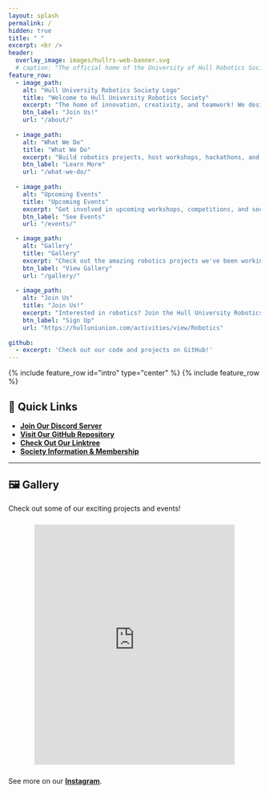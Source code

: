 ```yaml
---
layout: splash
permalink: /
hidden: true
title: " "
excerpt: <br />
header:
  overlay_image: images/hullrs-web-banner.svg
  # caption: "The official home of the University of Hull Robotics Society"
feature_row:
  - image_path: 
    alt: "Hull University Robotics Society Logo"
    title: "Welcome to Hull University Robotics Society"
    excerpt: "The home of innovation, creativity, and teamwork! We design, build, and run exciting robotics projects."
    btn_label: "Join Us!"
    url: "/about/"
  
  - image_path: 
    alt: "What We Do"
    title: "What We Do"
    excerpt: "Build robotics projects, host workshops, hackathons, and competitions for all skill levels."
    btn_label: "Learn More"
    url: "/what-we-do/"
  
  - image_path: 
    alt: "Upcoming Events"
    title: "Upcoming Events"
    excerpt: "Get involved in upcoming workshops, competitions, and social events!"
    btn_label: "See Events"
    url: "/events/"

  - image_path: 
    alt: "Gallery"
    title: "Gallery"
    excerpt: "Check out the amazing robotics projects we've been working on!"
    btn_label: "View Gallery"
    url: "/gallery/"
  
  - image_path: 
    alt: "Join Us"
    title: "Join Us!"
    excerpt: "Interested in robotics? Join the Hull University Robotics Society today!"
    btn_label: "Sign Up"
    url: "https://hulluniunion.com/activities/view/Robotics"
  
github:
  - excerpt: 'Check out our code and projects on GitHub!'
---
```

{% include feature_row id="intro" type="center" %}
{% include feature_row %}

## 🔗 Quick Links  
- [**Join Our Discord Server**](https://discord.gg/DaNcZb7zvd)  
- [**Visit Our GitHub Repository**](https://github.com/Hull-Robotics-Society)  
- [**Check Out Our Linktree**](https://www.linktr.ee/HU_RS)  
- [**Society Information & Membership**](https://hulluniunion.com/activities/view/Robotics)  

---

## 🖼️ Gallery  
Check out some of our exciting projects and events!  
<div style="text-align: center;">
  <iframe 
    src="https://www.instagram.com/p/C-_BLd3utZe/?utm_source=ig_embed"
    width="400" 
    height="480" 
    frameborder="0" 
    scrolling="no" 
    allowtransparency="true" 
    style="margin: 10px;">
  </iframe>
</div>


See more on our [**Instagram**](https://instagram.com/hull_rs).
